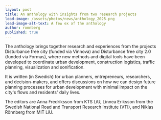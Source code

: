 ```yaml
---
layout: post
title: An anthology with insights from two research projects
lead-image: /assets/photos/news/anthology_2025.png
lead-image-alt-text: A few ex of the anthology
author: ronnberg
published: true
---
```


The anthology brings together research and experiences from the projects Disturbance free city (funded via Vinnova) and Disturbance free city 2.0 (funded via Formas), where new methods and digital tools have been developed to coordinate urban development, construction logistics, traffic planning, visualization and sonification.

It is written (in Swedish) for urban planners, entrepreneurs, researchers, and decision-makers, and offers discussions on how we can design future planning processes for urban development with minimal impact on the city's flows and residents' daily lives.

The editors are Anna Fredriksson from KTS LiU, Linnea Eriksson from the Swedish National Road and Transport Research Institute (VTI), and Niklas Rönnberg from MIT LiU.